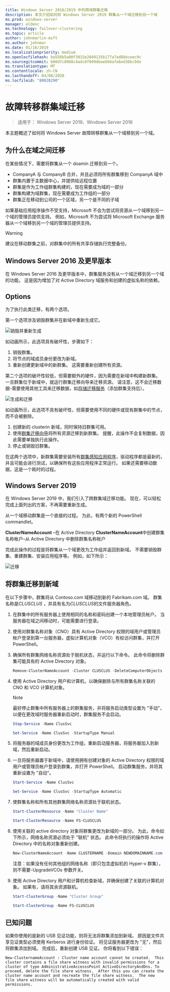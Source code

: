 ```yaml
---
title: Windows Server 2016/2019 中的跨域群集迁移
description: 本文介绍如何将 Windows Server 2019 群集从一个域迁移到另一个域
ms.prod: windows-server
manager: eldenc
ms.technology: failover-clustering
ms.topic: article
author: johnmarlin-msft
ms.author: johnmar
ms.date: 01/18/2019
ms.localizationpriority: medium
ms.openlocfilehash: ba556b5a00f3932e2049135b177a7ad8bbceec9c
ms.sourcegitcommit: b00d7c8968c4adc8f699dbee694afe6ed36bc9de
ms.translationtype: MT
ms.contentlocale: zh-CN
ms.lasthandoff: 04/08/2020
ms.locfileid: "80828290"
---
```

# <a name="failover-cluster-domain-migration"></a>故障转移群集域迁移

> 适用于： Windows Server 2019、Windows Server 2016

本主题概述了如何将 Windows Server 故障转移群集从一个域移到另一个域。

## <a name="why-migrate-between-domains"></a>为什么在域之间迁移

在某些情况下，需要将群集从一个 doamin 迁移到另一个。

- CompanyA 与 CompanyB 合并，并且必须将所有群集移到 CompanyA 域中
- 群集内置于主数据中心，并提供给远程位置
- 群集是作为工作组群集构建的，现在需要成为域的一部分
- 群集构建为域群集，现在需要成为工作组的一部分
- 群集正在移动到公司的一个区域，另一个是不同的子域

如果基础应用程序操作不受支持，Microsoft 不会为尝试将资源从一个域移到另一个域的管理员提供支持。 例如，Microsoft 不为尝试将 Microsoft Exchange 服务器从一个域移到另一个域的管理员提供支持。

   > [!WARNING]
   > 建议在移动群集之前，对群集中的所有共享存储执行完整备份。

## <a name="windows-server-2016-and-earlier"></a>Windows Server 2016 及更早版本

在 Windows Server 2016 及更早版本中，群集服务没有从一个域迁移到另一个域的功能。  这是因为增加了对 Active Directory 域服务和创建的虚拟名称的依赖。   

## <a name="options"></a>Options

为了执行此类迁移，有两个选项。

第一个选项涉及销毁群集并在新域中重新生成它。

![销毁并重新生成](media/Cross-Domain-Cluster-Migration/Cross-Cluster-Domain-Migration-1.gif)

如动画所示，此选项具有破坏性，步骤如下：

1. 销毁群集。
2. 将节点的域成员身份更改为新域。
3. 重新创建更新域中的新群集。  这需要重新创建所有资源。

第二个选项的破坏性较低，但需要额外的硬件，因为需要在新域中构建新群集。  一旦群集位于新域中，就运行群集迁移向导来迁移资源。 请注意，这不会迁移数据-需要使用其他工具来迁移数据，如[存储迁移服务](../storage/storage-migration-service/overview.md)（添加群集支持后）。

![生成和迁移](media/Cross-Domain-Cluster-Migration/Cross-Cluster-Domain-Migration-2.gif)

如动画所示，此选项不具有破坏性，但需要使用不同的硬件或现有群集中的节点，而不会被删除。

1. 创建新的 clusterin 新域，同时保持旧群集可用。
2. 使用[群集迁移向导](https://docs.microsoft.com/previous-versions/windows/it-pro/windows-server-2008-R2-and-2008/cc754481(v=ws.10))将所有资源迁移到新群集。 提醒，此操作不会复制数据，因此需要单独执行此操作。
3. 停止或销毁旧群集。

在这两个选项中，新群集需要安装所有[群集感知应用程序](https://technet.microsoft.com/aa369082(v=vs.90))，驱动程序都是最新的，并且可能会进行测试，以确保所有这些应用程序正常运行。  如果还需要移动数据，这是一个耗时的过程。

## <a name="windows-server-2019"></a>Windows Server 2019

在 Windows Server 2019 中，我们引入了跨群集域迁移功能。  现在，可以轻松完成上面列出的方案，不再需要重新生成。  

从一个域移动群集是一个直接的过程。 为此，有两个新的 PowerShell commandlet。

**ClusterNameAccount** –在 Active Directory **ClusterNameAccount**中创建群集名称帐户–从 Active Directory 中删除群集名称帐户

完成此操作的过程是将群集从一个域更改为工作组并返回到新域。  不需要销毁群集、重建群集、安装应用程序等。 例如，如下所示：

![迁移](media/Cross-Domain-Cluster-Migration/Cross-Cluster-Domain-Migration-3.gif)

## <a name="migrating-a-cluster-to-a-new-domain"></a>将群集迁移到新域

在以下步骤中，群集将从 Contoso.com 域移动到新的 Fabrikam.com 域。  群集名称是*CLUSCLUS* ，并具有名为*CLUSCLUS*的文件服务器角色。

1. 在群集中的所有服务器上使用相同的名称和密码创建一个本地管理员帐户。  当服务器在域之间移动时，可能需要进行登录。
2. 使用对群集名称对象（CNO）具有 Active Directory 权限的域用户或管理员帐户登录到第一台服务器，虚拟计算机对象（VCO）有权访问群集，并打开 PowerShell。
3. 确保所有群集网络名称资源处于脱机状态，并运行以下命令。  此命令将删除群集可能具有的 Active Directory 对象。

   ```PowerShell
   Remove-ClusterNameAccount -Cluster CLUSCLUS -DeleteComputerObjects
   ```
4. 使用 Active Directory 用户和计算机，以确保删除与所有群集名称关联的 CNO 和 VCO 计算机对象。

   > [!NOTE]
   > 最好停止群集中所有服务器上的群集服务，并将服务启动类型设置为 "手动"，以便在更改域时服务器重新启动时，群集服务不会启动。

   ```PowerShell
   Stop-Service -Name ClusSvc

   Set-Service -Name ClusSvc -StartupType Manual
   ```

5. 将服务器的域成员身份更改为工作组，重新启动服务器，将服务器加入到新域，然后重新启动。
6. 一旦将服务器置于新域中，请使用拥有创建对象的 Active Directory 权限的域用户或管理员帐户登录到群集，并打开 PowerShell。 启动群集服务，并将其重新设置为 "自动"。

   ```PowerShell
   Start-Service -Name ClusSvc

   Set-Service -Name ClusSvc -StartupType Automatic
   ```
7. 使群集名称和所有其他群集网络名称资源处于联机状态。

   ```PowerShell
   Start-ClusterResource -Name "Cluster Name"

   Start-ClusterResource -Name FS-CLUSCLUS
   ```

8. 使用关联的 active directory 对象将群集更改为新域的一部分。 为此，命令如下所示，网络名称资源必须处于 "联机" 状态。  此命令将执行的操作将 Active Directory 中的名称对象重新创建。

   ```PowerShell
   New-ClusterNameAccount -Name CLUSTERNAME -Domain NEWDOMAINNAME.com -UpgradeVCOs
   ```

    注意：如果没有任何其他组的网络名称（即只包含虚拟机的 Hyper-v 群集），则不需要-UpgradeVCOs 参数开关。

9. 使用 Active Directory 用户和计算机检查新域，并确保创建了关联的计算机对象。 如果有，请将其余资源联机。

   ```PowerShell
   Start-ClusterGroup -Name "Cluster Group"

   Start-ClusterGroup -Name FS-CLUSCLUS
   ```

## <a name="known-issues"></a>已知问题

如果你使用的是新的 USB 见证功能，则将无法将群集添加到新域。  原因是文件共享见证类型必须使用 Kerberos 进行身份验证。  将见证服务器更改为 "无"，然后将群集添加到域。  完成后，重新创建 USB 见证。  你将看到以下错误：

```
New-ClusternameAccount : Cluster name account cannot be created.  This cluster contains a file share witness with invalid permissions for a cluster of type AdministrativeAccesssPoint ActiveDirectoryAndDns. To proceed, delete the file share witness.  After this you can create the cluster name account and recreate the file share witness.  The new file share witness will be automatically created with valid permissions.
```

